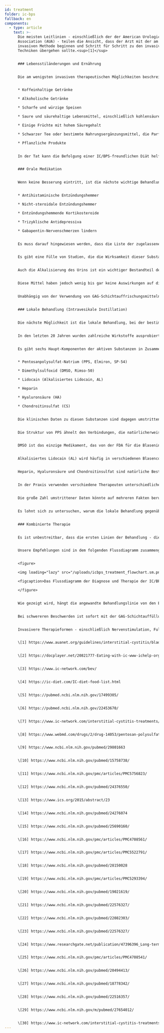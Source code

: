 ```yaml
---
id: treatment
folder: ic-bps
fallback: en
components:
  - type: article
    text: >-
      Die meisten Leitlinien - einschließlich der der American Urological
      Association (AUA) - teilen die Ansicht, dass der Arzt mit der am wenigsten
      invasiven Methode beginnen und Schritt für Schritt zu den invasiveren
      Techniken übergehen sollte.<sup>[1]</sup>


      ### Lebensstiländerungen und Ernährung


      Die am wenigsten invasiven therapeutischen Möglichkeiten beschreiben Veränderungen des Lebensstils. Die Ernährung hat einen großen Einfluss auf die Symptome. IC/BPS Diätlisten mit Nahrungsmitteln und Getränken sind im Internet weithin verfügbar,<sup>[2],[3],[4]</sup> und auch zu diesem Thema wurden wissenschaftliche Arbeiten veröffentlicht.<sup>[5],[6]</sup> Die meisten Referenzen stimmen darin überein, dass bestimmte Nahrungsmittel die beschädigte Blasenwand reizen. Listen erwähnen normalerweise die folgenden Dinge:


      * Koffeinhaltige Getränke

      * Alkoholische Getränke

      * Scharfe und würzige Speisen

      * Saure und säurehaltige Lebensmittel, einschließlich kohlensäurehaltiger Getränke

      * Einige Früchte mit hohem Säuregehalt

      * Schwarzer Tee oder bestimmte Nahrungsergänzungsmittel, die Parfüm Öl und/oder flüchtige Ölverbindungen enthalten

      * Pflanzliche Produkte


      In der Tat kann die Befolgung einer IC/BPS-freundlichen Diät helfen, die Symptome zu lindern. Änderungen des Lebensstils und der Ernährung allein wirken jedoch nicht immer, insbesondere in schweren Fällen. Es dauert in der Regel eine beträchtliche Zeit, bis sich die Auswirkungen manifestieren, und während dieser Art von Therapie können sich die Symptome verschlimmern.


      ### Orale Medikation


      Wenn keine Besserung eintritt, ist die nächste wichtige Behandlungslinie die orale Therapie. Die gängigsten Medikamente enthalten in der Regel einen oder mehrere der folgenden Wirkstoffe:


      * Antihistaminische Entzündungshemmer

      * Nicht-steroidale Entzündungshemmer

      * Entzündungshemmende Kortikosteroide

      * Trizyklische Antidepressiva

      * Gabapentin-Nervenschmerzen lindern


      Es muss darauf hingewiesen werden, dass die Liste der zugelassenen - und verfügbaren - Produkte von Land zu Land sehr unterschiedlich ist.


      Es gibt eine Fülle von Studien, die die Wirksamkeit dieser Substanzen untersucht haben, auch sie ist auf vielen Seiten zusammengefasst.<sup>[7]</sup> Diese Substanzen wirken entzündungshemmend, schmerzmediatorisch blockierend und antidepressiv; daher ist die orale Medikation ein wirksames Mittel, um die Harn- und/oder Schmerzsymptome zu lindern und damit die Lebensqualität der Patienten zu verbessern.


      Auch die Alkalisierung des Urins ist ein wichtiger Bestandteil der oralen Behandlung, da der saure Urin die Blase reizen und die Symptome verschlimmern kann. Das Vermeiden von Nahrungssorten, die den Urin säurehaltiger machen, ist in vielen Fällen nicht wirksam genug. Daher spielen auch bei der oralen Medikation alkalisierende Pillen (Medikamente oder Nahrungsergänzungsmittel) eine wichtige Rolle.


      Diese Mittel haben jedoch wenig bis gar keine Auswirkungen auf die Integrität der GAG-Schicht. Es ist erwähnenswert, dass es bestimmte Produkte gibt, die einen oder mehrere aktive pharmazeutische Wirkstoffe enthalten (auf die später näher eingegangen wird), die zur Auffüllung der GAG-Schicht verwendet werden. Viele von ihnen sind weithin bekannt und im Internet erhältlich. In dieser Gruppe ist das wichtigste Medikament Pentosanpolysulfat-Natrium (PPS, Elmiron, SP-54), das von der Food and Drug Administration (FDA, USA) zugelassen ist und als das einzige orale Medikament gilt, das aktiv zur Auffüllung der GAG-Schicht beiträgt.


      Unabhängig von der Verwendung von GAG-Schichtauffrischungsmitteln hat die orale Therapie einige erhebliche Nachteile. Um die Blase zu erreichen, müssen die Medikamente im Verdauungssystem absorbiert werden, in den Kreislauf gelangen und auch andere Gewebe erreichen. Diese Tatsache mindert die Wirksamkeit der Medikamente und erhöht die Wahrscheinlichkeit von Nebenwirkungen. PPS z.B. muss 3 Monate oder länger eingenommen werden, um seine Wirkung auf die GAG-Schicht zu erfahren. Oral verabreichtes PPS, das über einen längeren Zeitraum eingenommen wird, kann auch schwerwiegende Nebenwirkungen haben<sup>[8]</sup>; eine neuere Entdeckung zu diesem Thema ist besonders besorgniserregend.<sup>[9]</sup>


      ### Lokale Behandlung (Intravesikale Instillation)


      Die nächste Möglichkeit ist die lokale Behandlung, bei der bestimmte Substanzen direkt in die Blase injiziert werden.


      In den letzten 20 Jahren wurden zahlreiche Wirkstoffe ausprobiert. Einige davon, zum Beispiel BCG (Bacillus Calmette-Guarin), haben sich als unwirksam erwiesen,<sup>[10]</sup> andere, wie die Beeinträchtigung der Nervenwachstumsfaktoren, hatten Sicherheitsprobleme<sup>[11]</sup> Bei bestimmten Substanzen konnte nur eine partielle Besserung erzielt werden: Bei den Vanilloiden zum Beispiel wurden die Schmerzen verringert, aber keine Besserung der Harnsymptome beobachtet.<sup>[12]</sup> Es gibt einige Wirkstoffe, die derzeit untersucht werden, aber entweder waren die Ergebnisse bisher umstritten und/oder nicht schlüssig, oder es gab noch nicht genügend klinische Tests. Die Blockierung der P2X3-Rezeptoren (die die Blasenaktivität beeinflussen) könnte vielversprechend sein, aber es wären weitere Experimente erforderlich.<sup>[13]</sup> Botulinumtoxin A (BTX-A, Botox) wurde bereits mehrfach untersucht, aber die Ergebnisse scheinen umstritten zu sein.<sup>[14],[15]</sup> Die Verwendung von Liposomen zur Verabreichung verschiedener Wirkstoffe könnte eine effiziente Methode sein,<sup>[16]</sup> aber auch hier wären weitere Experimente erforderlich.


      Es gibt sechs Haupt-Komponenten der aktiven Substanzen in Zusammenhang mit der GAG-Schichtauffüllung:


      * Pentosanpolysulfat-Natrium (PPS, Elmiron, SP-54)

      * Dimethylsulfoxid (DMSO, Rimso-50)

      * Lidocain (Alkalisiertes Lidocain, AL)

      * Heparin

      * Hyaluronsäure (HA)

      * Chondroitinsulfat (CS)


      Die klinischen Daten zu diesen Substanzen sind dagegen umstritten.


      Die Struktur von PPS ähnelt den Verbindungen, die natürlicherweise in der GAG-Schicht vorhanden sind. Sein Wirkungsmechanismus ist noch nicht bekannt, aber es könnte ein wirksames intravesikales Medikament sein.<sup>[17]</sup>


      DMSO ist das einzige Medikament, das von der FDA für die Blaseninstillation zugelassen ist. Einigen Daten zufolge ist es wirksamer als bestimmte andere Wirkstoffe,<sup>[18]</sup> während andere Referenzen auf die Probleme im Zusammenhang mit DMSO hinweisen.<sup>[19]</sup>


      Alkalisiertes Lidocain (AL) wird häufig in verschiedenen Blasencocktails verwendet. Bestimmten Quellen zufolge ist es allein ein wirksames Medikament zur Auffüllung der GAG-Schicht.<sup>[20]</sup> Die meisten Therapeuten glauben, dass es die Wirksamkeit anderer Verbindungen erhöhen kann,<sup>[21]</sup> auch wenn es Studien gibt, die dies bestreiten.


      Heparin, Hyaluronsäure und Chondroitinsulfat sind natürliche Bestandteile der GAG-Schicht. Heparin, entweder allein oder zusammen mit anderen Verbindungen, wird häufig in der Lokalbehandlung eingesetzt.<sup>[22]</sup> Es gibt Daten, die besagen, dass es weniger wirksam ist als z.B. DMSO (siehe oben). Die Wirksamkeit der Hyaluronsäure wurde am weitesten untersucht, und zwar mit unterschiedlichen Ergebnissen.<sup>[23],[24],[25]</sup> Ähnlich umstritten sind die verfügbaren Daten auch für Chondroitinsulfat.<sup>[26],[27],[28]</sup> Einigen Studien zufolge könnte HA+CS genauso wirksam sein wie DMSO.<sup>[29]</sup>


      In der Praxis verwenden verschiedene Therapeuten unterschiedliche Blasencocktails,<sup>[30]</sup> in der Hoffnung, dass der Patient auf die Behandlung anspricht.


      Die große Zahl umstrittener Daten könnte auf mehreren Fakten beruhen. Erstens ist die Ätiologie der IC/BPS immer noch nicht bekannt. Wenn die Krankheit aus verschiedenen Gründen auftreten kann, sprechen Patienten mit unterschiedlicher Ätiologie möglicherweise unterschiedlich auf die Behandlungen an. Zweitens sind in vielen Ländern nur eines oder sehr wenige dieser Medikamente zugelassen, was allein schon die Möglichkeit behindert, sich ein objektives und vergleichendes Bild zu machen. Drittens gibt es in den meisten Ländern nur wenige Wirkstoffe oder Cocktails zur Instillation, meist in magistralischer Form, was die Durchführung klinischer Studien mit großer Patientenanzahl sehr schwierig macht.


      Es lohnt sich zu untersuchen, warum die lokale Behandlung gegenüber der oralen Medikation weniger beliebt ist, obwohl sie wirksamer ist - vorausgesetzt, es wird die richtige Medizin eingesetzt. Die Invasivität ist ein wichtiger Faktor. Viele Ärzte neigen dazu, die Verwendung eines Katheters zu vermeiden, es sei denn, dies ist unvermeidlich. Patienten lehnen die Instillationstherapie oft ab, weil sie Angst vor den Schmerzen und dem Risiko weiterer Probleme - Mikroläsionen und Infektionen - haben, die ein Katheter verursachen kann. Um diese Probleme zu überwinden, hat Urosystem den UroDapter® und UroStill® entwickelt. Das erste ist ein kleines Gerät, das den Katheter ersetzt. Das zweite ist ein Gerät, das die Selbstinstillation für weibliche Patienten ermöglicht. Mit UroStill® kann die Blasenbehandlung zu Hause, ohne direkte Hilfe des Therapeuten, durchgeführt werden.


      ### Kombinierte Therapie


      Es ist unbestreitbar, dass die ersten Linien der Behandlung - die weniger invasiven Methoden wie Diät und orale Medikation - notwendig sind. Leider dauert nicht nur die Diagnose lange, sondern auch die Wirkung der weniger invasiven Therapien zeigt sich erst später. Dies führt dazu, dass die Patienten in der Regel 1-3 Jahre oder mehr mit kaum erträglichen Schmerzen, schweren Harnsyndromen und einer sich allmählich verschlechternden Lebensqualität leben müssen. Je mehr Zeit auf diese Weise verbracht wurde, desto wahrscheinlicher ist es, dass der Patient überhaupt nicht auf die weniger invasiven Behandlungslinien anspricht.


      Unsere Empfehlungen sind in dem folgenden Flussdiagramm zusammengefasst. Bei schweren Symptomen wird empfohlen, mit einer kombinierten Therapie aus oraler und intravesikaler Behandlung zu beginnen, damit sich der Zustand des Patienten so bald wie möglich verbessern kann.


      <figure>

      <img loading="lazy" src="/uploads/icbps_treatment_flowchart.sm.png" srcset="/uploads/icbps_treatment_flowchart.png 2x, /uploads/icbps_treatment_flowchart.sm.png 1x" alt="ICBPS treatment flowchart"/>

      <figcaption>Das Flussdiagramm der Diagnose und Therapie der IC/BPS. Mit 100% des GAG-Schicht-Integritätstests sollte der Mittelwert der am ersten Tag (bei geringer Flüssigkeitsaufnahme) gemessenen Urinanteile gemeint sein (beschrieben im Kapitel Diagnostik der IC/BPS)</figcaption>

      </figure>


      Wie gezeigt wird, hängt die angewandte Behandlungslinie von den Ergebnissen des GAG-Schicht-Integritätstests ab. Änderungen des Lebensstils, der Ernährung und der oralen Medikation sind nur in leichten Fällen von IC/BPS effizient und ausreichend. Auch in diesen Fällen ist eine Nachbeobachtung der Patienten notwendig, da trotz der angewandten Behandlungen eine Verschlechterung des Zustandes nicht ausgeschlossen werden kann. (Das Patienten-Follow-up-System ist auf dieser Website noch nicht implementiert).


      Bei schwereren Beschwerden ist sofort mit der GAG-Schichtauffüllung durch Blaseninstillationen zu beginnen, aber alle weniger invasiven Methoden werden in der Regel gleichzeitig durchgeführt.


      Invasivere Therapieformen - einschließlich Nervenstimulation, Fulguration der beschädigten Regionen der GAG-Schicht oder Zystektomie - werden nur dann durchgeführt, wenn alle anderen Behandlungen unwirksam waren. Alternative Methoden - einschließlich Akupunktur, Hochdruck-Sauerstofftherapie - werden meist unter Berücksichtigung ihres falschen Kosten-Nutzen-Verhältnisses nur als ergänzende Behandlungen empfohlen.


      \[1] https://www.auanet.org/guidelines/interstitial-cystitis/bladder-pain-syndrome-(2011-amended-2014)


      \[2] https://docplayer.net/20821777-Eating-with-ic-www-ichelp-org-interstitial-cystitis-association.html


      \[3] https://www.ic-network.com/bev/


      \[4] https://ic-diet.com/IC-diet-food-list.html


      \[5] https://pubmed.ncbi.nlm.nih.gov/17499305/


      \[6] https://pubmed.ncbi.nlm.nih.gov/22453670/


      \[7] https://www.ic-network.com/interstitial-cystitis-treatments/oral-medication/


      \[8] https://www.webmd.com/drugs/2/drug-14053/pentosan-polysulfate-sodium-oral/details


      \[9] https://www.ncbi.nlm.nih.gov/pubmed/29801663


      \[10] https://www.ncbi.nlm.nih.gov/pubmed/15758738/


      \[11] https://www.ncbi.nlm.nih.gov/pmc/articles/PMC5756823/


      \[12] https://www.ncbi.nlm.nih.gov/pubmed/24376550/


      \[13] https://www.ics.org/2015/abstract/23


      \[14] https://www.ncbi.nlm.nih.gov/pubmed/24276074


      \[15] https://www.ncbi.nlm.nih.gov/pubmed/25690160/


      \[16] https://www.ncbi.nlm.nih.gov/pmc/articles/PMC4708561/


      \[17] https://www.ncbi.nlm.nih.gov/pmc/articles/PMC5522791/


      \[18] https://www.ncbi.nlm.nih.gov/pubmed/28150028


      \[19] https://www.ncbi.nlm.nih.gov/pmc/articles/PMC5293394/


      \[20] https://www.ncbi.nlm.nih.gov/pubmed/19021619/


      \[21] https://www.ncbi.nlm.nih.gov/pubmed/22576327/


      \[22] https://www.ncbi.nlm.nih.gov/pubmed/22082303/


      \[23] https://www.ncbi.nlm.nih.gov/pubmed/22576327/


      \[24] https://www.researchgate.net/publication/47396396_Long-term_results_of_intravesical_hyaluronan_therapy_in_bladder_pain_syndromeinterstitial_cystitis


      \[25] https://www.ncbi.nlm.nih.gov/pmc/articles/PMC4708541/


      \[26] https://www.ncbi.nlm.nih.gov/pubmed/20494413/


      \[27] https://www.ncbi.nlm.nih.gov/pubmed/18778342/


      \[28] https://www.ncbi.nlm.nih.gov/pubmed/22516357/


      \[29] https://www.ncbi.nlm.nih.gov/m/pubmed/27654012/


      \[30] https://www.ic-network.com/interstitial-cystitis-treatments/bladder-instillations/
---
```

